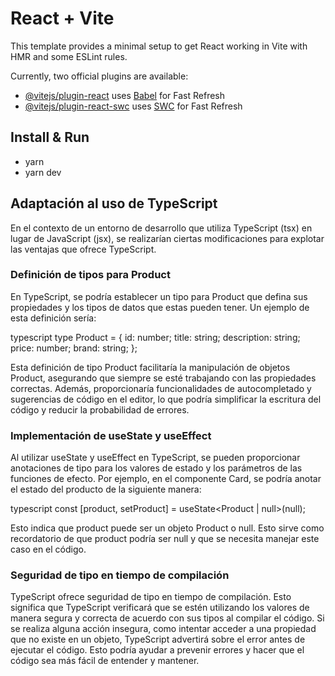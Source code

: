 # React + Vite

This template provides a minimal setup to get React working in Vite with HMR and some ESLint rules.

Currently, two official plugins are available:

- [@vitejs/plugin-react](https://github.com/vitejs/vite-plugin-react/blob/main/packages/plugin-react/README.md) uses [Babel](https://babeljs.io/) for Fast Refresh
- [@vitejs/plugin-react-swc](https://github.com/vitejs/vite-plugin-react-swc) uses [SWC](https://swc.rs/) for Fast Refresh

## Install & Run
- yarn 
- yarn dev


## Adaptación al uso de TypeScript

En el contexto de un entorno de desarrollo que utiliza TypeScript (tsx) en lugar de JavaScript (jsx), se realizarían ciertas modificaciones para explotar las ventajas que ofrece TypeScript.

### Definición de tipos para Product

En TypeScript, se podría establecer un tipo para Product que defina sus propiedades y los tipos de datos que estas pueden tener. Un ejemplo de esta definición sería:

typescript
type Product = {
  id: number;
  title: string;
  description: string;
  price: number;
  brand: string;
};


Esta definición de tipo Product facilitaría la manipulación de objetos Product, asegurando que siempre se esté trabajando con las propiedades correctas. Además, proporcionaría funcionalidades de autocompletado y sugerencias de código en el editor, lo que podría simplificar la escritura del código y reducir la probabilidad de errores.

### Implementación de useState y useEffect

Al utilizar useState y useEffect en TypeScript, se pueden proporcionar anotaciones de tipo para los valores de estado y los parámetros de las funciones de efecto. Por ejemplo, en el componente Card, se podría anotar el estado del producto de la siguiente manera:

typescript
const [product, setProduct] = useState<Product | null>(null);


Esto indica que product puede ser un objeto Product o null. Esto sirve como recordatorio de que product podría ser null y que se necesita manejar este caso en el código.

### Seguridad de tipo en tiempo de compilación

TypeScript ofrece seguridad de tipo en tiempo de compilación. Esto significa que TypeScript verificará que se estén utilizando los valores de manera segura y correcta de acuerdo con sus tipos al compilar el código. Si se realiza alguna acción insegura, como intentar acceder a una propiedad que no existe en un objeto, TypeScript advertirá sobre el error antes de ejecutar el código. Esto podría ayudar a prevenir errores y hacer que el código sea más fácil de entender y mantener.